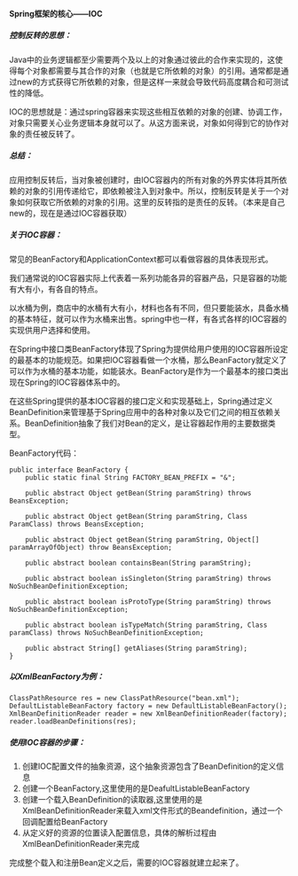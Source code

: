 #### Spring框架的核心——IOC

##### 控制反转的思想：

Java中的业务逻辑都至少需要两个及以上的对象通过彼此的合作来实现的，这使得每个对象都需要与其合作的对象（也就是它所依赖的对象）的引用。通常都是通过new的方式获得它所依赖的对象，但是这样一来就会导致代码高度耦合和可测试性的降低。

IOC的思想就是：通过spring容器来实现这些相互依赖的对象的创建、协调工作，对象只需要关心业务逻辑本身就可以了。从这方面来说，对象如何得到它的协作对象的责任被反转了。



##### 总结：

应用控制反转后，当对象被创建时，由IOC容器内的所有对象的外界实体将其所依赖的对象的引用传递给它，即依赖被注入到对象中。所以，控制反转是关于一个对象如何获取它所依赖的对象的引用。这里的反转指的是责任的反转。（本来是自己new的，现在是通过IOC容器获取）



##### 关于IOC容器：

常见的BeanFactory和ApplicationContext都可以看做容器的具体表现形式。

我们通常说的IOC容器实际上代表着一系列功能各异的容器产品，只是容器的功能有大有小，有各自的特点。

以水桶为例，商店中的水桶有大有小，材料也各有不同，但只要能装水，具备水桶的基本特征，就可以作为水桶来出售。spring中也一样，有各式各样的IOC容器的实现供用户选择和使用。

在Spring中接口类BeanFactory体现了Spring为提供给用户使用的IOC容器所设定的最基本的功能规范。如果把IOC容器看做一个水桶，那么BeanFactory就定义了可以作为水桶的基本功能，如能装水。BeanFactory是作为一个最基本的接口类出现在Spring的IOC容器体系中的。

在这些Spring提供的基本IOC容器的接口定义和实现基础上，Spring通过定义BeanDefinition来管理基于Spring应用中的各种对象以及它们之间的相互依赖关系。BeanDefinition抽象了我们对Bean的定义，是让容器起作用的主要数据类型。











BeanFactory代码：

```
public interface BeanFactory {
    public static final String FACTORY_BEAN_PREFIX = "&";
    
    public abstract Object getBean(String paramString) throws BeansException;
    
    public abstract Object getBean(String paramString, Class ParamClass) throws BeansException;
    
    public abstract Object getBean(String paramString, Object[] paramArrayOfObject) throw BeansException;
    
    public abstract boolean containsBean(String paramString);
    
    public abstract boolean isSingleton(String paramString) throws NoSuchBeanDefinitionException;
    
    public abstract boolean isProtoType(String paramString) throws NoSuchBeanDefinitionException;
    
    public abstract boolean isTypeMatch(String paramString, Class paramClass) throws NoSuchBeanDefinitionException;
    
    public abstract String[] getAliases(String paramString);
}
```



##### 以XmlBeanFactory为例：









```
ClassPathResource res = new ClassPathResource("bean.xml");
DefaultListableBeanFactory factory = new DefaultListableBeanFactory();
XmlBeanDefinitionReader reader = new XmlBeanDefinitionReader(factory);
reader.loadBeanDefinitions(res);
```



##### 使用IOC容器的步骤：

1. 创建IOC配置文件的抽象资源，这个抽象资源包含了BeanDefinition的定义信息
2. 创建一个BeanFactory,这里使用的是DeafultListableBeanFactory
3. 创建一个载入BeanDefinition的读取器,这里使用的是XmlBeanDefinitionReader来载入xml文件形式的Beandefinition，通过一个回调配置给BeanFactory
4. 从定义好的资源的位置读入配置信息，具体的解析过程由XmlBeanDefinitionReader来完成

完成整个载入和注册Bean定义之后，需要的IOC容器就建立起来了。



